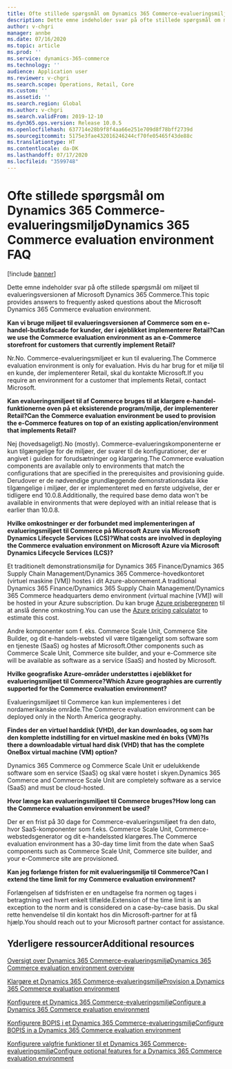 ```yaml
---
title: Ofte stillede spørgsmål om Dynamics 365 Commerce-evalueringsmiljø
description: Dette emne indeholder svar på ofte stillede spørgsmål om miljøet til evalueringsversionen af Microsoft Dynamics 365 Commerce.
author: v-chgri
manager: annbe
ms.date: 07/16/2020
ms.topic: article
ms.prod: ''
ms.service: dynamics-365-commerce
ms.technology: ''
audience: Application user
ms.reviewer: v-chgri
ms.search.scope: Operations, Retail, Core
ms.custom: ''
ms.assetid: ''
ms.search.region: Global
ms.author: v-chgri
ms.search.validFrom: 2019-12-10
ms.dyn365.ops.version: Release 10.0.5
ms.openlocfilehash: 637714e28b9f8f4aa66e251e709d8f78bff2739d
ms.sourcegitcommit: 5175e3fae432016246244cf70fe05465f43de88c
ms.translationtype: HT
ms.contentlocale: da-DK
ms.lasthandoff: 07/17/2020
ms.locfileid: "3599748"
---
```

# <a name="dynamics-365-commerce-evaluation-environment-faq"></a><span data-ttu-id="63ac7-103">Ofte stillede spørgsmål om Dynamics 365 Commerce-evalueringsmiljø</span><span class="sxs-lookup"><span data-stu-id="63ac7-103">Dynamics 365 Commerce evaluation environment FAQ</span></span>

[!include [banner](includes/banner.md)]

<span data-ttu-id="63ac7-104">Dette emne indeholder svar på ofte stillede spørgsmål om miljøet til evalueringsversionen af Microsoft Dynamics 365 Commerce.</span><span class="sxs-lookup"><span data-stu-id="63ac7-104">This topic provides answers to frequently asked questions about the Microsoft Dynamics 365 Commerce evaluation environment.</span></span>

<span data-ttu-id="63ac7-105">**Kan vi bruge miljøet til evalueringsversionen af Commerce som en e-handel-butiksfacade for kunder, der i øjeblikket implementerer Retail?**</span><span class="sxs-lookup"><span data-stu-id="63ac7-105">**Can we use the Commerce evaluation environment as an e-Commerce storefront for customers that currently implement Retail?**</span></span>

<span data-ttu-id="63ac7-106">Nr.</span><span class="sxs-lookup"><span data-stu-id="63ac7-106">No.</span></span> <span data-ttu-id="63ac7-107">Commerce-evalueringsmiljøet er kun til evaluering.</span><span class="sxs-lookup"><span data-stu-id="63ac7-107">The Commerce evaluation environment is only for evaluation.</span></span> <span data-ttu-id="63ac7-108">Hvis du har brug for et miljø til en kunde, der implementerer Retail, skal du kontakte Microsoft.</span><span class="sxs-lookup"><span data-stu-id="63ac7-108">If you require an environment for a customer that implements Retail, contact Microsoft.</span></span>

<span data-ttu-id="63ac7-109">**Kan evalueringsmiljøet til af Commerce bruges til at klargøre e-handel-funktionerne oven på et eksisterende program/miljø, der implementerer Retail?**</span><span class="sxs-lookup"><span data-stu-id="63ac7-109">**Can the Commerce evaluation environment be used to provision the e-Commerce features on top of an existing application/environment that implements Retail?**</span></span>

<span data-ttu-id="63ac7-110">Nej (hovedsageligt).</span><span class="sxs-lookup"><span data-stu-id="63ac7-110">No (mostly).</span></span> <span data-ttu-id="63ac7-111">Commerce-evalueringskomponenterne er kun tilgængelige for de miljøer, der svarer til de konfigurationer, der er angivet i guiden for forudsætninger og klargøring.</span><span class="sxs-lookup"><span data-stu-id="63ac7-111">The Commerce evaluation components are available only to environments that match the configurations that are specified in the prerequisites and provisioning guide.</span></span> <span data-ttu-id="63ac7-112">Derudover er de nødvendige grundlæggende demonstrationsdata ikke tilgængelige i miljøer, der er implementeret med en første udgivelse, der er tidligere end 10.0.8.</span><span class="sxs-lookup"><span data-stu-id="63ac7-112">Additionally, the required base demo data won't be available in environments that were deployed with an initial release that is earlier than 10.0.8.</span></span> 

<span data-ttu-id="63ac7-113">**Hvilke omkostninger er der forbundet med implementeringen af evalueringsmiljøet til Commerce på Microsoft Azure via Microsoft Dynamics Lifecycle Services (LCS)?**</span><span class="sxs-lookup"><span data-stu-id="63ac7-113">**What costs are involved in deploying the Commerce evaluation environment on Microsoft Azure via Microsoft Dynamics Lifecycle Services (LCS)?**</span></span>

<span data-ttu-id="63ac7-114">Et traditionelt demonstrationsmiljø for Dynamics 365 Finance/Dynamics 365 Supply Chain Management/Dynamics 365 Commerce-hovedkontoret (virtuel maskine \[VM\]) hostes i dit Azure-abonnement.</span><span class="sxs-lookup"><span data-stu-id="63ac7-114">A traditional Dynamics 365 Finance/Dynamics 365 Supply Chain Management/Dynamics 365 Commerce headquarters demo environment (virtual machine \[VM\]) will be hosted in your Azure subscription.</span></span> <span data-ttu-id="63ac7-115">Du kan bruge [Azure prisberegneren](https://azure.microsoft.com/pricing/calculator/) til at anslå denne omkostning.</span><span class="sxs-lookup"><span data-stu-id="63ac7-115">You can use the [Azure pricing calculator](https://azure.microsoft.com/pricing/calculator/) to estimate this cost.</span></span>

<span data-ttu-id="63ac7-116">Andre komponenter som f. eks. Commerce Scale Unit, Commerce Site Builder, og dit e-handels-websted vil være tilgængeligt som software som en tjeneste (SaaS) og hostes af Microsoft.</span><span class="sxs-lookup"><span data-stu-id="63ac7-116">Other components such as Commerce Scale Unit, Commerce site builder, and your e-Commerce site will be available as software as a service (SaaS) and hosted by Microsoft.</span></span>

<span data-ttu-id="63ac7-117">**Hvilke geografiske Azure-områder understøttes i øjeblikket for evalueringsmiljøet til Commerce?**</span><span class="sxs-lookup"><span data-stu-id="63ac7-117">**Which Azure geographies are currently supported for the Commerce evaluation environment?**</span></span>

<span data-ttu-id="63ac7-118">Evalueringsmiljøet til Commerce kan kun implementeres i det nordamerikanske område.</span><span class="sxs-lookup"><span data-stu-id="63ac7-118">The Commerce evaluation environment can be deployed only in the North America geography.</span></span>

<span data-ttu-id="63ac7-119">**Findes der en virtuel harddisk (VHD), der kan downloades, og som har den komplette indstilling for en virtuel maskine med én boks (VM)?**</span><span class="sxs-lookup"><span data-stu-id="63ac7-119">**Is there a downloadable virtual hard disk (VHD) that has the complete OneBox virtual machine (VM) option?**</span></span>

<span data-ttu-id="63ac7-120">Dynamics 365 Commerce og Commerce Scale Unit er udelukkende software som en service (SaaS) og skal være hostet i skyen.</span><span class="sxs-lookup"><span data-stu-id="63ac7-120">Dynamics 365 Commerce and Commerce Scale Unit are completely software as a service (SaaS) and must be cloud-hosted.</span></span>

<span data-ttu-id="63ac7-121">**Hvor længe kan evalueringsmiljøet til Commerce bruges?**</span><span class="sxs-lookup"><span data-stu-id="63ac7-121">**How long can the Commerce evaluation environment be used?**</span></span>

<span data-ttu-id="63ac7-122">Der er en frist på 30 dage for Commerce-evalueringsmiljøet fra den dato, hvor SaaS-komponenter som f.eks. Commerce Scale Unit, Commerce-webstedsgenerator og dit e-handelssted klargøres.</span><span class="sxs-lookup"><span data-stu-id="63ac7-122">The Commerce evaluation environment has a 30-day time limit from the date when SaaS components such as Commerce Scale Unit, Commerce site builder, and your e-Commerce site are provisioned.</span></span>

<span data-ttu-id="63ac7-123">**Kan jeg forlænge fristen for mit evalueringsmiljø til Commerce?**</span><span class="sxs-lookup"><span data-stu-id="63ac7-123">**Can I extend the time limit for my Commerce evaluation environment?**</span></span>

<span data-ttu-id="63ac7-124">Forlængelsen af tidsfristen er en undtagelse fra normen og tages i betragtning ved hvert enkelt tilfælde.</span><span class="sxs-lookup"><span data-stu-id="63ac7-124">Extension of the time limit is an exception to the norm and is considered on a case-by-case basis.</span></span> <span data-ttu-id="63ac7-125">Du skal rette henvendelse til din kontakt hos din Microsoft-partner for at få hjælp.</span><span class="sxs-lookup"><span data-stu-id="63ac7-125">You should reach out to your Microsoft partner contact for assistance.</span></span>

## <a name="additional-resources"></a><span data-ttu-id="63ac7-126">Yderligere ressourcer</span><span class="sxs-lookup"><span data-stu-id="63ac7-126">Additional resources</span></span>

[<span data-ttu-id="63ac7-127">Oversigt over Dynamics 365 Commerce-evalueringsmiljø</span><span class="sxs-lookup"><span data-stu-id="63ac7-127">Dynamics 365 Commerce evaluation environment overview</span></span>](cpe-overview.md)

[<span data-ttu-id="63ac7-128">Klargøre et Dynamics 365 Commerce-evalueringsmiljø</span><span class="sxs-lookup"><span data-stu-id="63ac7-128">Provision a Dynamics 365 Commerce evaluation environment</span></span>](provisioning-guide.md)

[<span data-ttu-id="63ac7-129">Konfigurere et Dynamics 365 Commerce-evalueringsmiljø</span><span class="sxs-lookup"><span data-stu-id="63ac7-129">Configure a Dynamics 365 Commerce evaluation environment</span></span>](cpe-post-provisioning.md)

[<span data-ttu-id="63ac7-130">Konfigurere BOPIS i et Dynamics 365 Commerce-evalueringsmiljø</span><span class="sxs-lookup"><span data-stu-id="63ac7-130">Configure BOPIS in a Dynamics 365 Commerce evaluation environment</span></span>](cpe-bopis.md)

[<span data-ttu-id="63ac7-131">Konfigurere valgfrie funktioner til et Dynamics 365 Commerce-evalueringsmiljø</span><span class="sxs-lookup"><span data-stu-id="63ac7-131">Configure optional features for a Dynamics 365 Commerce evaluation environment</span></span>](cpe-optional-features.md)
